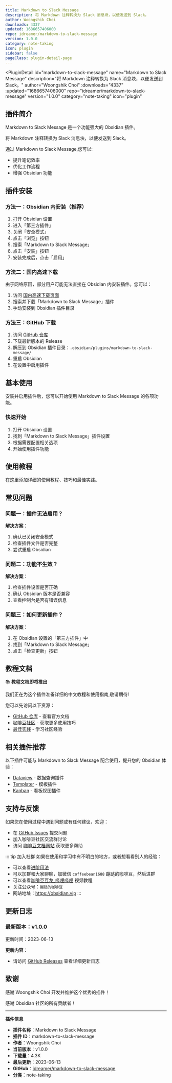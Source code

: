 ```yaml
---
title: Markdown to Slack Message
description: 将 Markdown 注释转换为 Slack 消息块，以便发送到 Slack。
author: Woongshik Choi
downloads: 4337
updated: 1686657406000
repo: idreamer/markdown-to-slack-message
version: 1.0.0
category: note-taking
icon: plugin
sidebar: false
pageClass: plugin-detail-page
---
```


<PluginDetail
  id="markdown-to-slack-message"
  name="Markdown to Slack Message"
  description="将 Markdown 注释转换为 Slack 消息块，以便发送到 Slack。"
  author="Woongshik Choi"
  :downloads="4337"
  :updated="1686657406000"
  repo="idreamer/markdown-to-slack-message"
  version="1.0.0"
  category="note-taking"
  icon="plugin"
>

<!-- AUTO_GENERATED_START -->
## 插件简介

Markdown to Slack Message 是一个功能强大的 Obsidian 插件。

将 Markdown 注释转换为 Slack 消息块，以便发送到 Slack。

通过 Markdown to Slack Message,您可以:

- 提升笔记效率
- 优化工作流程
- 增强 Obsidian 功能

<!-- AUTO_GENERATED_END -->

<!-- AUTO_GENERATED_START -->
## 插件安装

### 方法一：Obsidian 内安装（推荐）

1. 打开 Obsidian 设置
2. 进入「第三方插件」
3. 关闭「安全模式」
4. 点击「浏览」按钮
5. 搜索「Markdown to Slack Message」
6. 点击「安装」按钮
7. 安装完成后，点击「启用」

### 方法二：国内高速下载

由于网络原因，部分用户可能无法直接在 Obsidian 内安装插件。您可以：

1. 访问 [国内高速下载页面](/zh/documentation/obsidian-plugins-download.html)
2. 搜索并下载「Markdown to Slack Message」插件
3. 手动安装到 Obsidian 插件目录

### 方法三：GitHub 下载

1. 访问 [GitHub 仓库](https://github.com/idreamer/markdown-to-slack-message)
2. 下载最新版本的 Release
3. 解压到 Obsidian 插件目录：`.obsidian/plugins/markdown-to-slack-message/`
4. 重启 Obsidian
5. 在设置中启用插件

## 基本使用

安装并启用插件后，您可以开始使用 Markdown to Slack Message 的各项功能。

### 快速开始

1. 打开 Obsidian 设置
2. 找到「Markdown to Slack Message」插件设置
3. 根据需要配置相关选项
4. 开始使用插件功能

<!-- AUTO_GENERATED_END -->

<!-- CUSTOM_CONTENT_START:tutorial -->
## 使用教程

在这里添加详细的使用教程、技巧和最佳实践。

<!-- CUSTOM_CONTENT_END:tutorial -->

<!-- SHARED_CONTENT_START -->
## 常见问题

### 问题一：插件无法启用？

**解决方案**：
1. 确认已关闭安全模式
2. 检查插件文件是否完整
3. 尝试重启 Obsidian

### 问题二：功能不生效？

**解决方案**：
1. 检查插件设置是否正确
2. 确认 Obsidian 版本是否兼容
3. 查看控制台是否有错误信息

### 问题三：如何更新插件？

**解决方案**：
1. 在 Obsidian 设置的「第三方插件」中
2. 找到「Markdown to Slack Message」
3. 点击「检查更新」按钮

## 教程文档

📚 **教程文档即将推出**

我们正在为这个插件准备详细的中文教程和使用指南,敬请期待!

您可以先访问以下资源：
- [GitHub 仓库](https://github.com/idreamer/markdown-to-slack-message) - 查看官方文档
- [咖啡豆社区](/zh/bases/) - 获取更多使用技巧
- [最佳实践](/zh/best-practices/) - 学习社区经验

## 相关插件推荐

以下插件可能与 Markdown to Slack Message 配合使用，提升您的 Obsidian 体验：

- [Dataview](/zh/plugins/dataview.html) - 数据查询插件
- [Templater](/zh/plugins/templater-obsidian.html) - 模板插件
- [Kanban](/zh/plugins/obsidian-kanban.html) - 看板视图插件

## 支持与反馈

如果您在使用过程中遇到问题或有任何建议，欢迎：

- 在 [GitHub Issues](https://github.com/idreamer/markdown-to-slack-message/issues) 提交问题
- 加入咖啡豆社区交流群讨论
- 访问 [咖啡豆文档网站](https://obsidian.vip) 获取更多帮助

::: tip 加入社群
如果在使用和学习中有不明白的地方，或者想看看别人的经验：
- 可以查看[进阶用法](/zh/advanced)
- 可以加群和大家聊聊，加微信 `coffeebean1688` 蹦跶的咖啡豆，然后进群
- 可以查看[咖啡豆豆龙_哔哩哔哩](https://space.bilibili.com/618777356) 视频教程
- 关注公众号：`蹦跶的咖啡豆`
- 网站地址：https://obsidian.vip
:::
<!-- SHARED_CONTENT_END -->

<!-- AUTO_GENERATED_START -->
## 更新日志

### 最新版本：v1.0.0

更新时间：2023-06-13

**更新内容**：
- 请访问 [GitHub Releases](https://github.com/idreamer/markdown-to-slack-message/releases) 查看详细更新日志

## 致谢

感谢 Woongshik Choi 开发并维护这个优秀的插件！

感谢 Obsidian 社区的所有贡献者！

---

**插件信息**
- **插件名称**：Markdown to Slack Message
- **插件 ID**：markdown-to-slack-message
- **作者**：Woongshik Choi
- **当前版本**：v1.0.0
- **下载量**：4.3K
- **最后更新**：2023-06-13
- **GitHub**：[idreamer/markdown-to-slack-message](https://github.com/idreamer/markdown-to-slack-message)
- **分类**：note-taking
<!-- AUTO_GENERATED_END -->

</PluginDetail>

